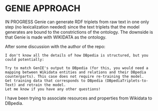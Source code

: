 # GENIE APPROACH
IN PROGRESS
Genie can generate RDF triplets from raw text in one only step (no lexicalization needed) since the text triplets that the model generates are bound to the constrictions of the ontology. The downside is that Genie is made with WIKIDATA as the ontology.

After some discussion with the author of the repo:

```
I don't know all the details of how DBpedia is structured, but you could potentially:

Try to match GenIE's output to DBpedia (for this, you would need a mapping between Wikidata entities and relations and their DBpedia counterparts). This case does not require re-training the model.
Get training data that corresponds to DBpedia (DBpediaTriplets-to-Text) and retrain the model.
Let me know if you have any other questions!
```

I have been trying to associate resources and properties from Wikidata to DBpedia.
